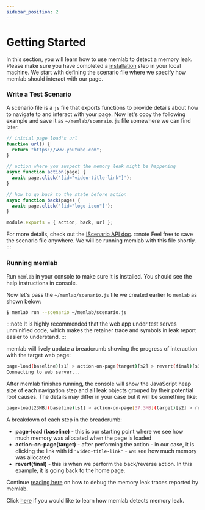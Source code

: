 ```yaml
---
sidebar_position: 2
---
```


# Getting Started
In this section, you will learn how to use memlab to detect a memory leak.
Please make sure you have completed a [installation](/docs/installation) step
in your local machine. We start with defining the scenario file where we
specify how memlab should interact with our page.


### Write a Test Scenario
A scenario file is a `js` file that exports functions to provide details about
how to navigate to and interact with your page. Now let's copy the following
example and save it as `~/memlab/scenraio.js` file somewhere we can find later.

```javascript
// initial page load's url
function url() {
  return "https://www.youtube.com";
}

// action where you suspect the memory leak might be happening
async function action(page) {
  await page.click('[id="video-title-link"]');
}

// how to go back to the state before action
async function back(page) {
  await page.click('[id="logo-icon"]');
}

module.exports = { action, back, url };
```

For more details, check out the
[IScenario API doc](/docs/api/interfaces/core_src.IScenario).
:::note
Feel free to save the scenario file anywhere. We will be running memlab
with this file shortly.
:::

### Running memlab
Run `memlab` in your console to make sure it is installed. You should see
the help instructions in console.

Now let's pass the `~/memlab/scenario.js` file we created earlier to `memlab`
as shown below:

```bash
$ memlab run --scenario ~/memlab/scenario.js
```

:::note
It is highly recommended that the web app under test serves unminified code,
which makes the retainer trace and symbols in leak report easier to understand.
:::

memlab will lively update a breadcrumb showing the progress of interaction
with the target web page:

```bash
page-load(baseline)[s1] > action-on-page(target)[s2] > revert(final)[s3]
Connecting to web server...
```

After memlab finishes running, the console will show the JavaScript heap size
of each navigation step and all leak objects grouped by their potential root
causes. The details may differ in your case but it will be something like:

```bash
page-load[23MB](baseline)[s1] > action-on-page[37.3MB](target)[s2] > revert[35.9MB](final)[s3]
```

A breakdown of each step in the breadcrumb:
- **page-load (baseline)** - this is our starting point where we see how much
  memory was allocated when the page is loaded
- **action-on-page(target)** - after performing the action - in our case, it is
  clicking the link with id `"video-title-link"` - we see how much memory
  was allocated
- **revert(final)** - this is when we perform the back/reverse action.
  In this example, it is going back to the home page.

Continue [reading here](guides/guides-detached-dom) on how to debug the
memory leak traces reported by memlab.

Click [here](/docs/how-memlab-works) if you would like to
learn how memlab detects memory leak.
